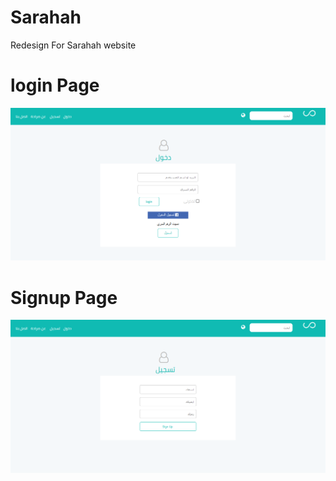 # Sarahah
Redesign For Sarahah website


# login Page

![LoginPage](ReadME/login.png?raw=true)

# Signup Page

![LoginPage](ReadME/SignUP.png?raw=true)



